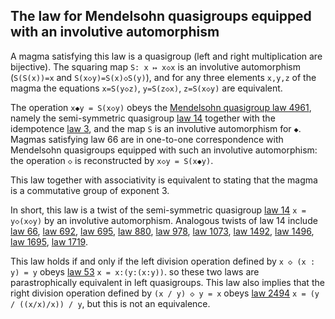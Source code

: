 ## The law for Mendelsohn quasigroups equipped with an involutive automorphism

A magma satisfying this law is a quasigroup (left and right multiplication are bijective).  The squaring map `S: x ↦ x◇x` is an involutive automorphism (`S(S(x))=x` and `S(x◇y)=S(x)◇S(y)`), and for any three elements `x,y,z` of the magma the equations `x=S(y◇z)`, `y=S(z◇x)`, `z=S(x◇y)` are equivalent.

The operation `x◆y = S(x◇y)` obeys the [Mendelsohn quasigroup law 4961](https://teorth.github.io/equational_theories/implications/?4961), namely the semi-symmetric quasigroup [law 14](https://teorth.github.io/equational_theories/implications/?14) together with the idempotence [law 3](https://teorth.github.io/equational_theories/implications/?3), and the map `S` is an involutive automorphism for `◆`.  Magmas satisfying law 66 are in one-to-one correspondence with Mendelsohn quasigroups equipped with such an involutive automorphism: the operation `◇` is reconstructed by `x◇y = S(x◆y)`.

This law together with associativity is equivalent to stating that the magma is a commutative group of exponent 3.

In short, this law is a twist of the semi-symmetric quasigroup [law 14](https://teorth.github.io/equational_theories/implications/?14) `x = y◇(x◇y)` by an involutive automorphism.  Analogous twists of law 14 include [law 66](https://teorth.github.io/equational_theories/implications/?66), [law 692](https://teorth.github.io/equational_theories/implications/?692), [law 695](https://teorth.github.io/equational_theories/implications/?695), [law 880](https://teorth.github.io/equational_theories/implications/?880), [law 978](https://teorth.github.io/equational_theories/implications/?978), [law 1073](https://teorth.github.io/equational_theories/implications/?1073), [law 1492](https://teorth.github.io/equational_theories/implications/?1492), [law 1496](https://teorth.github.io/equational_theories/implications/?1496), [law 1695](https://teorth.github.io/equational_theories/implications/?1695), [law 1719](https://teorth.github.io/equational_theories/implications/?1719).

This law holds if and only if the left division operation defined by `x ◇ (x : y) = y` obeys [law 53](https://teorth.github.io/equational_theories/implications/?53) `x = x:(y:(x:y))`. so these two laws are parastrophically equivalent in left quasigroups.  This law also implies that the right division operation defined by `(x / y) ◇ y = x` obeys [law 2494](https://teorth.github.io/equational_theories/implications/?2494) `x = (y / ((x/x)/x)) / y`, but this is not an equivalence.
